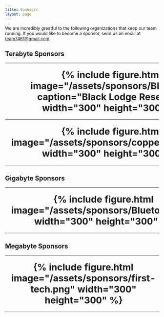 ```yaml
---
title: Sponsors
layout: page
---
```


<style>
th {
  padding: 20px;
  font-size: 30px;
  text-align: center;
}
</style>

We are incredibly greatful to the following organizations that keep our team running. If you would like to become a sponsor, send us an email at [team7461@gmail.com](mailto:team7461@gmail.com).

<h2>Terabyte Sponsors</h2>
<table>
    <tr>
    <th>
        {% include figure.html image="/assets/sponsors/BLR.png" caption="Black Lodge Research" width="300" height="300" %}
    </th>
    <th>
        {% include figure.html image="/assets/sponsors/microsoft.png"  width="300" height="300" %}
    </th>
    </tr>
    <tr>
        <th>
            {% include figure.html image="/assets/sponsors/copperforge.png"  width="300" height="300" %}
        </th>
        <th>
            {% include figure.html image="/assets/sponsors/firstwa.png"  width="300" height="300" %}
        </th>
    </tr>
</table>

<h2>Gigabyte Sponsors</h2>
<table>
    <tr>
        <th>
         {% include figure.html image="/assets/sponsors/Bluetooth.jpg"  width="300" height="300" %}
         </th>
    </tr>
</table>

<h2>Megabyte Sponsors</h2>
<table>
    <tr>
        <th>
         {% include figure.html image="/assets/sponsors/first-tech.png"  width="300" height="300" %}
        </th>
        <th>
         {% include figure.html image="/assets/sponsors/playlive.png"  width="300" height="300" %}
        </th>
    </tr>
</table>

